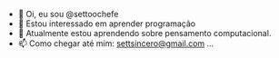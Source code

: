- 👋 Oi, eu sou @settoochefe
- 👀 Estou interessado em aprender programação
- 🌱 Atualmente estou aprendendo sobre pensamento computacional.
- 📫 Como chegar até mim: settsincero@gmail.com ...

<!---
settoochefe/settoochefe is a ✨ special ✨ repository because its `README.md` (this file) appears on your GitHub profile.
You can click the Preview link to take a look at your changes.
--->
